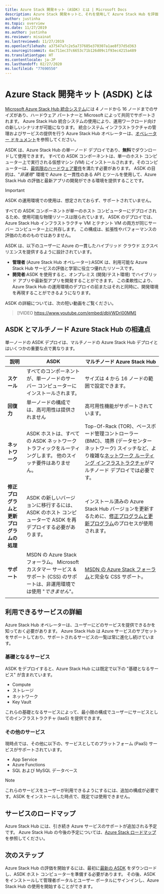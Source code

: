 ```yaml
---
title: Azure Stack 開発キット (ASDK) とは | Microsoft Docs
description: Azure Stack 開発キットと、それを使用して Azure Stack Hub を評価する方法について説明します。
author: justinha
ms.topic: overview
ms.date: 11/27/2019
ms.author: justinha
ms.reviewer: misainat
ms.lastreviewed: 11/27/2019
ms.openlocfilehash: a37547a7c2e5a737685e370307a1ae8f37d5d363
ms.sourcegitcommit: 4ac711ec37c6653c71b126d09c1f93ec4215a489
ms.translationtype: HT
ms.contentlocale: ja-JP
ms.lasthandoff: 02/27/2020
ms.locfileid: "77690550"
---
```

# <a name="what-is-the-azure-stack-development-kit-asdk"></a>Azure Stack 開発キット (ASDK) とは
[Microsoft Azure Stack Hub 統合システム](../operator/azure-stack-overview.md)には 4 ノードから 16 ノードまでのサイズがあり、ハードウェア パートナーと Microsoft によって共同でサポートされます。 Azure Stack Hub 統合システムの使用により、運用ワークロード向けの新しいシナリオが可能になります。 統合システム インフラストラクチャの管理およびサービスの提供を行う Azure Stack Hub オペレーターは、[オペレーター ドキュメント](/azure-stack/operator)を参照してください。

ASDK は、Azure Stack Hub の単一ノード デプロイであり、**無料**でダウンロードして使用できます。 すべての ASDK コンポーネントは、単一のホスト コンピューター上で実行される仮想マシン (VM) にインストールされます。そのコンピューターは、[最低限のハードウェア要件](asdk-deploy-considerations.md#hardware)を満たす必要があります。 ASDK の目的は、"*非運用*" 環境で Azure と一貫性のある API とツールを使用して、Azure Stack Hub の評価と最新アプリの開発ができる環境を提供することです。 

> [!IMPORTANT]
> ASDK の運用環境での使用は、想定されておらず、サポートされていません。

すべての ASDK コンポーネントが単一のホスト コンピューターにデプロイされるため、使用可能な物理リソースは限られています。 ASDK のデプロイでは、Azure Stack Hub インフラストラクチャ VM とテナント VM の両方が同じサーバー コンピューター上に共存します。 この構成は、拡張性やパフォーマンスの評価のためのものではありません。

ASDK は、以下のユーザーに Azure の一貫したハイブリッド クラウド エクスペリエンスを提供するように設計されています。
- **管理者** (Azure Stack Hub オペレーター):ASDK は、利用可能な Azure Stack Hub サービスの評価と学習に役立つ優れたリソースです。
- **開発者**:ASDK を使用すると、オンプレミス (開発/テスト環境) でハイブリッド アプリや最新型アプリを開発することができます。 この柔軟性により、Azure Stack Hub の運用環境のデプロイの前またはそれと同時に、開発環境を再現することができるようになります。

ASDK の詳細については、次の短い動画をご覧ください。

> [!VIDEO https://www.youtube.com/embed/dbVWDrl00MM]


## <a name="asdk-and-multi-node-azure-stack-hub-differences"></a>ASDK とマルチノード Azure Stack Hub の相違点
単一ノードの ASDK デプロイは、マルチノードの Azure Stack Hub デプロイとはいくつかの重要な点で異なります。

|説明|ASDK|マルチノード Azure Stack Hub|
|-----|-----|-----|
|**スケール**|すべてのコンポーネントが、単一ノードのサーバー コンピューターにインストールされます。|サイズは 4 から 16 ノードの範囲で設定できます。|
|**回復力**|単一ノードの構成では、高可用性は提供されません|高可用性機能がサポートされています。|
|**ネットワーク**|ASDK ホストは、すべての ASDK ネットワーク トラフィックをルーティングします。 他のスイッチ要件はありません。|Top-Of-Rack (TOR)、ベースボード管理コントローラー (BMC)、境界 (データセンター ネットワーク) スイッチなど、より複雑な[ネットワーク ルーティング インフラストラクチャ](../operator/azure-stack-network.md#network-infrastructure)がマルチノード デプロイでは必要です。|
|**修正プログラムと更新プログラムの処理**|ASDK の新しいバージョンに移行するには、ASDK のホスト コンピューターで ASDK を再デプロイする必要があります。|インストール済みの Azure Stack Hub バージョンを更新するために、[修正プログラムと更新プログラム](../operator/azure-stack-updates.md)のプロセスが使用されます。|
|**サポート**|MSDN の Azure Stack フォーラム。 Microsoft カスタマー サービス & サポート (CSS) のサポートは、非運用環境では使用 "*できません*"。|[MSDN の Azure Stack フォーラム](https://social.msdn.microsoft.com/Forums/en-US/home?forum=AzureStack)と完全な CSS サポート。|
| | |

## <a name="learn-about-available-services"></a>利用できるサービスの詳細
Azure Stack Hub オペレーターは、ユーザーにどのサービスを提供できるかを知っておく必要があります。 Azure Stack Hub は Azure サービスのサブセットをサポートしており、サポートされるサービスの一覧は常に進化し続けています。

### <a name="foundational-services"></a>基礎となるサービス
ASDK をデプロイすると、Azure Stack Hub には既定で以下の "基礎となるサービス" が含まれています。
- Compute
- ストレージ
- ネットワーク
- Key Vault

これらの基礎となるサービスによって、最小限の構成でユーザーにサービスとしてのインフラストラクチャ (IaaS) を提供できます。

### <a name="additional-services"></a>その他のサービス
現時点では、その他に以下の、サービスとしてのプラットフォーム (PaaS) サービスがサポートされています。
- App Service
- Azure Functions
- SQL および MySQL データベース

> [!NOTE]
> これらのサービスをユーザーが利用できるようにするには、追加の構成が必要です。ASDK をインストールした時点で、既定では使用できません。

## <a name="service-roadmap"></a>サービスのロードマップ
Azure Stack Hub には、引き続き Azure サービスのサポートが追加される予定です。 Azure Stack Hub の今後の予定については、[Azure Stack ロードマップ](https://azure.microsoft.com/roadmap/?tag=azure-stack)を参照してください。 


## <a name="next-steps"></a>次のステップ
Azure Stack Hub の評価を開始するには、最初に[最新の ASDK](asdk-download.md) をダウンロードし、ASDK ホスト コンピューターを準備する必要があります。 その後、ASDK をインストールして管理者ポータルとユーザー ポータルにサインインし、Azure Stack Hub の使用を開始することができます。